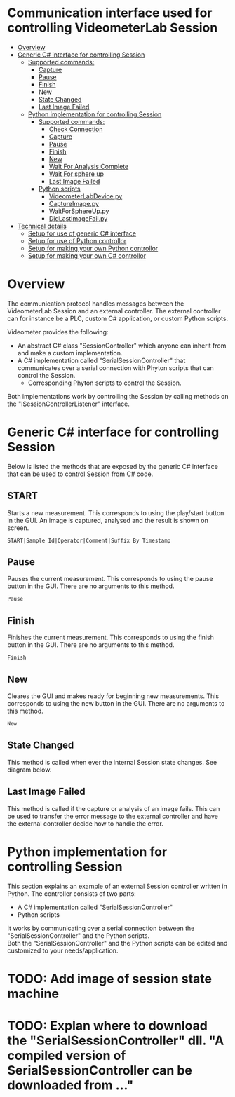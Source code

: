 # Communication interface used for controlling VideometerLab Session
<!-- TOC -->
* [Overview](#Overview)
* [Generic C# interface for controlling Session](#Generic-C#-interface-used-for-controlling-session)
  * [Supported commands:](#supported-commands-Generic)
      * [Capture](#Capture-Generic)
      * [Pause](#Pause-Generic)
      * [Finish](#Finish-Generic)
      * [New](#New-Generic)
      * [State Changed](#StateChanged-Generic)
      * [Last Image Failed](#Last-Image-Failed-Generic)
  * [Python implementation for controlling Session](#Python-implementation-for-controlling-session)
    * [Supported commands:](#supported-commands-Python)
      * [Check Connection](#Checkonnection-Python)
      * [Capture](#Capture-Python)
      * [Pause](#Pause-Python)
      * [Finish](#Finish-Python)
      * [New](#New-Python)
      * [Wait For Analysis Complete](#WaitForAnalysisComplete-Python)
      * [Wait For sphere up](#WaitForSphereUp-Python)
      * [Last Image Failed](#LastImageFailed-Python)
    * [Python scripts](#Python-scripts)
      * [VideometerLabDevice.py](#VideometerLabDevice)
      * [CaptureImage.py](#CaptureImage)
      * [WaitForSphereUp.py](#WaitForSphereUp)
      * [DidLastImageFail.py](#DidLastImageFail)
* [Technical details](#technical-details)
    * [Setup for use of generic C# interface](#Setup-Use-Generic)
    * [Setup for use of Python controllor](#Setup-Use-Python)
    * [Setup for making your own Python controllor](#Setup-Edit-Python)
   * [Setup for making your own C# controllor](#Setup-Edit-C#)
<!-- TOC -->

# Overview
The communication protocol handles messages between the VideometerLab Session and an external controller. The external controller can for instance be a PLC, custom C# application, or custom Python scripts.

Videometer provides the following:
* An abstract C# class "SessionController" which anyone can inherit from and make a custom implementation.
* A C# implementation called "SerialSessionController" that communicates over a serial connection with Phyton scripts that can control the Session.
  * Corresponding Phyton scripts to control the Session.

Both implementations work by controlling the Session by calling methods on the "ISessionControllerListener" interface.

# Generic C# interface for controlling Session
Below is listed the methods that are exposed by the generic C# interface that can be used to control Session from C# code.

## START
Starts a new measurement. This corresponds to using the play/start button in the GUI. An image is captured, analysed and the result is shown on screen.
```text
START|Sample Id|Operator|Comment|Suffix By Timestamp
```

## Pause
Pauses the current measurement. This corresponds to using the pause button in the GUI. There are no arguments to this method.
```text
Pause
```

## Finish
Finishes the current measurement. This corresponds to using the finish button in the GUI. There are no arguments to this method.
```text
Finish
```

## New
Cleares the GUI and makes ready for beginning new measurements. This corresponds to using the new button in the GUI. There are no arguments to this method.
```text
New
```

## State Changed
This method is called when ever the internal Session state changes. See diagram below.

## Last Image Failed
This method is called if the capture or analysis of an image fails. This can be used to transfer the error message to the external controller and have the external controller decide how to handle the error.

# Python implementation for controlling Session

This section explains an example of an external Session controller written in Python. The controller consists of two parts:
* A C# implementation called "SerialSessionController"
* Python scripts

It works by communicating over a serial connection between the "SerialSessionController" and the Python scripts.    
Both the "SerialSessionController" and the Python scripts can be edited and customized to your needs/application.





# TODO: Add image of session state machine
# TODO: Explan where to download the "SerialSessionController" dll. "A compiled version of SerialSessionController can be downloaded from ..."


